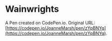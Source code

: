 # Wainwrights

A Pen created on CodePen.io. Original URL: [https://codepen.io/JoanneMarsh/pen/zYpBNYq](https://codepen.io/JoanneMarsh/pen/zYpBNYq).


